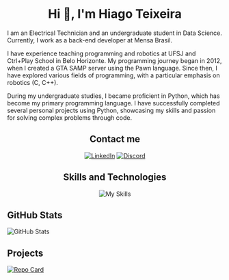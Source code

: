 <span align="center">

  # Hi 👋, I'm Hiago Teixeira

</span>

I am an Electrical Technician and an undergraduate student in Data Science. Currently, I work as a back-end developer at Mensa Brasil. 

I have experience teaching programming and robotics at UFSJ and Ctrl+Play School in Belo Horizonte. My programming journey began in 2012, when I created a GTA SAMP server using the Pawn language. Since then, I have explored various fields of programming, with a particular emphasis on robotics (C, C++). 

During my undergraduate studies, I became proficient in Python, which has become my primary programming language. I have successfully completed several personal projects using Python, showcasing my skills and passion for solving complex problems through code.

<span align="center">
  
## Contact me
[![LinkedIn](https://skillicons.dev/icons?i=linkedin)](https://www.linkedin.com/in/hiagot/) [![Discord](https://skillicons.dev/icons?i=discord)](https://discord.gg/Net8uUBHWY)

</span>

<span align="center">
  
## Skills and Technologies
![My Skills](https://skillicons.dev/icons?i=git,github,vscode,python,aws,php,mysql,postgres,linux,arduino,js,html,css)

</span>

## GitHub Stats

![GitHub Stats](https://github-readme-stats.vercel.app/api?username=ImTeli&theme=transparent&bg_color=101010&border_color=FFF&show_icons=true&icon_color=00FFFF&title_color=00FFFF&text_color=FFF)

## Projects

[![Repo Card](https://github-readme-stats.vercel.app/api/pin/?username=ImTeli&repo=telibot&bg_color=101010&border_color=FFF&show_icons=true&icon_color=00FFFF&title_color=00FFFF&text_color=FFF)](https://github.com/ImTeli/telibot)
